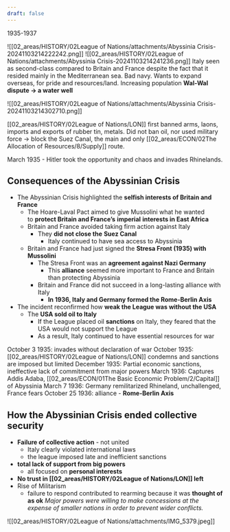 ```yaml
---
draft: false
---
```

1935-1937

![[02_areas/HISTORY/02League of Nations/attachments/Abyssinia Crisis-20241103214222242.png]]
![[02_areas/HISTORY/02League of Nations/attachments/Abyssinia Crisis-20241103214241236.png]]
Italy seen as second-class compared to Britain and France despite the fact that it resided mainly in the Mediterranean sea. Bad navy.
Wants to expand overseas, for pride and resources/land. Increasing population
**Wal-Wal dispute -> a water well**


![[02_areas/HISTORY/02League of Nations/attachments/Abyssinia Crisis-20241103214302710.png]]

[[02_areas/HISTORY/02League of Nations/LON]] first banned arms, laons, imports and exports of rubber tin, metals.
Did not ban oil, nor used military force -> block the Suez Canal, the main and only [[02_areas/ECON/02The Allocation of Resources/8/Supply]] route.

March 1935 - Hitler took the opportunity and chaos and invades Rhinelands.

## Consequences of the Abyssinian Crisis
- The Abyssinian Crisis highlighted the **selfish interests of Britain and France**
    - The Hoare-Laval Pact aimed to give Mussolini what he wanted to **protect Britain and France’s** **imperial** **interests in East Africa**
    - Britain and France avoided taking firm action against Italy
        - They **did not close the** **Suez Canal**
            - Italy continued to have sea access to Abyssinia
    - Britain and France had just signed the **Stresa Front (1935) with Mussolini**
        - The Stresa Front was an **agreement against Nazi Germany**
            - This **alliance** seemed more important to France and Britain than protecting Abyssinia
        - Britain and France did not succeed in a long-lasting alliance with Italy
            - **In 1936, Italy and Germany formed the Rome-Berlin Axis**
- The incident reconfirmed how **weak the League was without the USA**
    - The **USA sold oil to Italy**
        - If the League placed oil **sanctions** on Italy, they feared that the USA would not support the League
        - As a result, Italy continued to have essential resources for war


October 3 1935: invades without declaration of war
October 1935: [[02_areas/HISTORY/02League of Nations/LON]] condemns and sanctions are imposed but limited
December 1935: Partial economic sanctions, ineffective lack of commitment from major powers
March 1936: Captures Addis Adaba, [[02_areas/ECON/01The Basic Economic Problem/2/Capital]] of Abyssinia
March 7 1936: Germany remilitarized Rhineland, unchallenged, France fears
October 25 1936: alliance - **Rome-Berlin Axis**


## How the Abyssinian Crisis ended collective security
- **Failure of collective action** - not united
	- Italy clearly violated international laws
	- the league imposed late and inefficient sanctions
- **total lack of support from big powers**
	- all focused on **personal interests**
- **No trust in [[02_areas/HISTORY/02League of Nations/LON]] left**
- Rise of Militarism
	- failure to respond contributed to rearming because it was **thought of as ok**
*Major powers were willing to make concessions at the expense of smaller nations in order to prevent wider conflicts.*


![[02_areas/HISTORY/02League of Nations/attachments/IMG_5379.jpeg]]